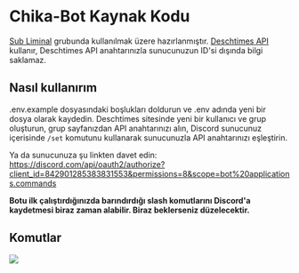 # Chika-Bot Kaynak Kodu

[Sub Liminal](https://sub-liminal.moe/) grubunda kullanılmak üzere hazırlanmıştır.
[Deschtimes API](https://deschtimes.com/) kullanır, Deschtimes API anahtarınızla sunucunuzun ID'si dışında bilgi saklamaz.

## Nasıl kullanırım

.env.example dosyasındaki boşlukları doldurun ve .env adında yeni bir dosya olarak kaydedin.
Deschtimes sitesinde yeni bir kullanıcı ve grup oluşturun, grup sayfanızdan API anahtarınızı alın,
Discord sunucunuz içerisinde `/set` komutunu kullanarak sunucunuzla API anahtarınızı eşleştirin.

Ya da sunucunuza şu linkten davet edin: https://discord.com/api/oauth2/authorize?client_id=842901285383831553&permissions=8&scope=bot%20applications.commands

**Botu ilk çalıştırdığınızda barındırdığı slash komutlarını Discord'a kaydetmesi biraz zaman alabilir. Biraz beklerseniz düzelecektir.**

## Komutlar 
![](https://images-ext-2.discordapp.net/external/9Zr2fc3NotE44I_RB8KEc5wBhoSHPj4-37EL0fdwt6Y/%3Fwidth%3D1373%26height%3D671/https/media.discordapp.net/attachments/422823143686537216/891023946227531816/bot-tarif.png)
